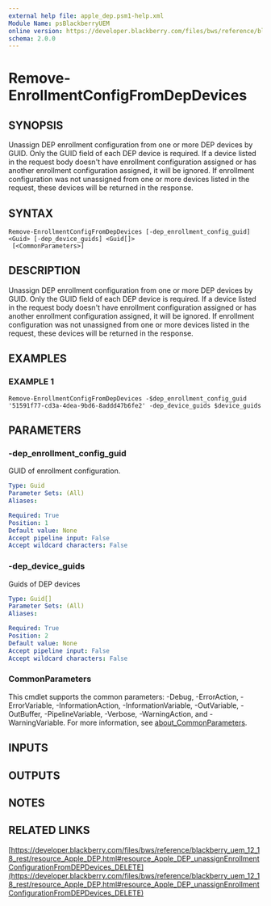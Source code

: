 ```yaml
---
external help file: apple_dep.psm1-help.xml
Module Name: psBlackberryUEM
online version: https://developer.blackberry.com/files/bws/reference/blackberry_uem_12_18_rest/resource_Apple_DEP.html#resource_Apple_DEP_unassignEnrollmentConfigurationFromDEPDevices_DELETE
schema: 2.0.0
---
```


# Remove-EnrollmentConfigFromDepDevices

## SYNOPSIS
Unassign DEP enrollment configuration from one or more DEP devices by GUID. 
Only the GUID field of each DEP device is required.
If a device listed in the 
request body doesn't have enrollment configuration assigned or has another enrollment 
configuration assigned, it will be ignored.
If enrollment configuration was not 
unassigned from one or more devices listed in the request, these devices will be returned 
in the response.

## SYNTAX

```
Remove-EnrollmentConfigFromDepDevices [-dep_enrollment_config_guid] <Guid> [-dep_device_guids] <Guid[]>
 [<CommonParameters>]
```

## DESCRIPTION
Unassign DEP enrollment configuration from one or more DEP devices by GUID. 
Only the GUID field of each DEP device is required.
If a device listed in the 
request body doesn't have enrollment configuration assigned or has another enrollment 
configuration assigned, it will be ignored.
If enrollment configuration was not 
unassigned from one or more devices listed in the request, these devices will be returned 
in the response.

## EXAMPLES

### EXAMPLE 1
```
Remove-EnrollmentConfigFromDepDevices -$dep_enrollment_config_guid '51591f77-cd3a-4dea-9bd6-8addd47b6fe2' -dep_device_guids $device_guids
```

## PARAMETERS

### -dep_enrollment_config_guid
GUID of enrollment configuration.

```yaml
Type: Guid
Parameter Sets: (All)
Aliases:

Required: True
Position: 1
Default value: None
Accept pipeline input: False
Accept wildcard characters: False
```

### -dep_device_guids
Guids of DEP devices

```yaml
Type: Guid[]
Parameter Sets: (All)
Aliases:

Required: True
Position: 2
Default value: None
Accept pipeline input: False
Accept wildcard characters: False
```

### CommonParameters
This cmdlet supports the common parameters: -Debug, -ErrorAction, -ErrorVariable, -InformationAction, -InformationVariable, -OutVariable, -OutBuffer, -PipelineVariable, -Verbose, -WarningAction, and -WarningVariable. For more information, see [about_CommonParameters](http://go.microsoft.com/fwlink/?LinkID=113216).

## INPUTS

## OUTPUTS

## NOTES

## RELATED LINKS

[https://developer.blackberry.com/files/bws/reference/blackberry_uem_12_18_rest/resource_Apple_DEP.html#resource_Apple_DEP_unassignEnrollmentConfigurationFromDEPDevices_DELETE](https://developer.blackberry.com/files/bws/reference/blackberry_uem_12_18_rest/resource_Apple_DEP.html#resource_Apple_DEP_unassignEnrollmentConfigurationFromDEPDevices_DELETE)

